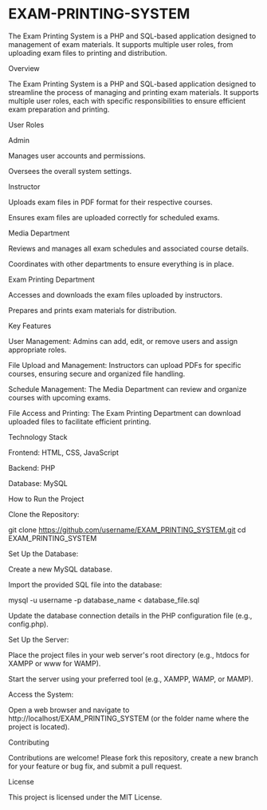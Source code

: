 # EXAM-PRINTING-SYSTEM
The Exam Printing System is a PHP and SQL-based application designed to management of exam materials. It supports multiple user roles, from uploading exam files to printing and distribution.

Overview

The Exam Printing System is a PHP and SQL-based application designed to streamline the process of managing and printing exam materials. It supports multiple user roles, each with specific responsibilities to ensure efficient exam preparation and printing.

User Roles

Admin

Manages user accounts and permissions.

Oversees the overall system settings.

Instructor

Uploads exam files in PDF format for their respective courses.

Ensures exam files are uploaded correctly for scheduled exams.

Media Department

Reviews and manages all exam schedules and associated course details.

Coordinates with other departments to ensure everything is in place.

Exam Printing Department

Accesses and downloads the exam files uploaded by instructors.

Prepares and prints exam materials for distribution.

Key Features

User Management: Admins can add, edit, or remove users and assign appropriate roles.

File Upload and Management: Instructors can upload PDFs for specific courses, ensuring secure and organized file handling.

Schedule Management: The Media Department can review and organize courses with upcoming exams.

File Access and Printing: The Exam Printing Department can download uploaded files to facilitate efficient printing.

Technology Stack

Frontend: HTML, CSS, JavaScript

Backend: PHP

Database: MySQL

How to Run the Project

Clone the Repository:

git clone https://github.com/username/EXAM_PRINTING_SYSTEM.git
cd EXAM_PRINTING_SYSTEM

Set Up the Database:

Create a new MySQL database.

Import the provided SQL file into the database:

mysql -u username -p database_name < database_file.sql

Update the database connection details in the PHP configuration file (e.g., config.php).

Set Up the Server:

Place the project files in your web server's root directory (e.g., htdocs for XAMPP or www for WAMP).

Start the server using your preferred tool (e.g., XAMPP, WAMP, or MAMP).

Access the System:

Open a web browser and navigate to http://localhost/EXAM_PRINTING_SYSTEM (or the folder name where the project is located).

Contributing

Contributions are welcome! Please fork this repository, create a new branch for your feature or bug fix, and submit a pull request.

License

This project is licensed under the MIT License.

